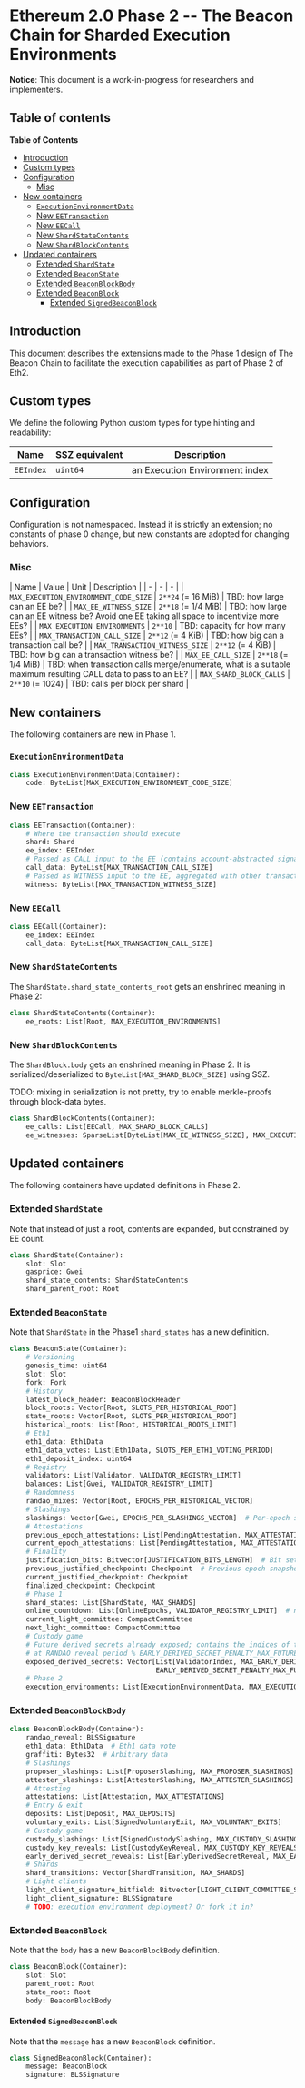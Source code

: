 # Ethereum 2.0 Phase 2 -- The Beacon Chain for Sharded Execution Environments

**Notice**: This document is a work-in-progress for researchers and implementers.

## Table of contents

<!-- START doctoc generated TOC please keep comment here to allow auto update -->
<!-- DON'T EDIT THIS SECTION, INSTEAD RE-RUN doctoc TO UPDATE -->
**Table of Contents**

- [Introduction](#introduction)
- [Custom types](#custom-types)
- [Configuration](#configuration)
  - [Misc](#misc)
- [New containers](#new-containers)
  - [`ExecutionEnvironmentData`](#executionenvironmentdata)
  - [New `EETransaction`](#new-eetransaction)
  - [New `EECall`](#new-eecall)
  - [New `ShardStateContents`](#new-shardstatecontents)
  - [New `ShardBlockContents`](#new-shardblockcontents)
- [Updated containers](#updated-containers)
  - [Extended `ShardState`](#extended-shardstate)
  - [Extended `BeaconState`](#extended-beaconstate)
  - [Extended `BeaconBlockBody`](#extended-beaconblockbody)
  - [Extended `BeaconBlock`](#extended-beaconblock)
    - [Extended `SignedBeaconBlock`](#extended-signedbeaconblock)

<!-- END doctoc generated TOC please keep comment here to allow auto update -->

## Introduction

This document describes the extensions made to the Phase 1 design of The Beacon Chain
 to facilitate the execution capabilities as part of Phase 2 of Eth2.

## Custom types

We define the following Python custom types for type hinting and readability:

| Name | SSZ equivalent | Description |
| - | - | - |
| `EEIndex` | `uint64` | an Execution Environment index |

## Configuration

Configuration is not namespaced. Instead it is strictly an extension;
 no constants of phase 0 change, but new constants are adopted for changing behaviors.

### Misc

| Name | Value | Unit | Description | 
| - | - | - |
| `MAX_EXECUTION_ENVIRONMENT_CODE_SIZE` | `2**24` (= 16 MiB) | TBD: how large can an EE be? |
| `MAX_EE_WITNESS_SIZE` | `2**18` (= 1/4 MiB) | TBD: how large can an EE witness be? Avoid one EE taking all space to incentivize more EEs? |
| `MAX_EXECUTION_ENVIRONMENTS` | `2**10` | TBD: capacity for how many EEs? |
| `MAX_TRANSACTION_CALL_SIZE` | `2**12` (= 4 KiB) | TBD: how big can a transaction call be? |
| `MAX_TRANSACTION_WITNESS_SIZE` | `2**12` (= 4 KiB) | TBD: how big can a transaction witness be? |
| `MAX_EE_CALL_SIZE` | `2**18` (= 1/4 MiB) | TBD: when transaction calls merge/enumerate, what is a suitable maximum resulting CALL data to pass to an EE? |
| `MAX_SHARD_BLOCK_CALLS` | `2**10` (= 1024) | TBD: calls per block per shard |

## New containers

The following containers are new in Phase 1.

### `ExecutionEnvironmentData`

```python
class ExecutionEnvironmentData(Container):
    code: ByteList[MAX_EXECUTION_ENVIRONMENT_CODE_SIZE]
```

### New `EETransaction`

```python
class EETransaction(Container):
    # Where the transaction should execute
    shard: Shard
    ee_index: EEIndex
    # Passed as CALL input to the EE (contains account-abstracted signature and fee payment)
    call_data: ByteList[MAX_TRANSACTION_CALL_SIZE]
    # Passed as WITNESS input to the EE, aggregated with other transactions before execution
    witness: ByteList[MAX_TRANSACTION_WITNESS_SIZE]
```

### New `EECall`

```python
class EECall(Container):
    ee_index: EEIndex
    call_data: ByteList[MAX_TRANSACTION_CALL_SIZE]
```

### New `ShardStateContents`

The `ShardState.shard_state_contents_root` gets an enshrined meaning in Phase 2:

```python
class ShardStateContents(Container):
    ee_roots: List[Root, MAX_EXECUTION_ENVIRONMENTS]
```

### New `ShardBlockContents`

The `ShardBlock.body` gets an enshrined meaning in Phase 2. It is serialized/deserialized to `ByteList[MAX_SHARD_BLOCK_SIZE]` using SSZ.

TODO: mixing in serialization is not pretty, try to enable merkle-proofs through block-data bytes.

```python
class ShardBlockContents(Container):
    ee_calls: List[EECall, MAX_SHARD_BLOCK_CALLS]
    ee_witnesses: SparseList[ByteList[MAX_EE_WITNESS_SIZE], MAX_EXECUTION_ENVIRONMENTS]
```

## Updated containers

The following containers have updated definitions in Phase 2.

### Extended `ShardState`

Note that instead of just a root, contents are expanded, but constrained by EE count. 
```python
class ShardState(Container):
    slot: Slot
    gasprice: Gwei
    shard_state_contents: ShardStateContents
    shard_parent_root: Root
```

### Extended `BeaconState`

Note that `ShardState` in the Phase1 `shard_states` has a new definition.

```python
class BeaconState(Container):
    # Versioning
    genesis_time: uint64
    slot: Slot
    fork: Fork
    # History
    latest_block_header: BeaconBlockHeader
    block_roots: Vector[Root, SLOTS_PER_HISTORICAL_ROOT]
    state_roots: Vector[Root, SLOTS_PER_HISTORICAL_ROOT]
    historical_roots: List[Root, HISTORICAL_ROOTS_LIMIT]
    # Eth1
    eth1_data: Eth1Data
    eth1_data_votes: List[Eth1Data, SLOTS_PER_ETH1_VOTING_PERIOD]
    eth1_deposit_index: uint64
    # Registry
    validators: List[Validator, VALIDATOR_REGISTRY_LIMIT]
    balances: List[Gwei, VALIDATOR_REGISTRY_LIMIT]
    # Randomness
    randao_mixes: Vector[Root, EPOCHS_PER_HISTORICAL_VECTOR]
    # Slashings
    slashings: Vector[Gwei, EPOCHS_PER_SLASHINGS_VECTOR]  # Per-epoch sums of slashed effective balances
    # Attestations
    previous_epoch_attestations: List[PendingAttestation, MAX_ATTESTATIONS * SLOTS_PER_EPOCH]
    current_epoch_attestations: List[PendingAttestation, MAX_ATTESTATIONS * SLOTS_PER_EPOCH]
    # Finality
    justification_bits: Bitvector[JUSTIFICATION_BITS_LENGTH]  # Bit set for every recent justified epoch
    previous_justified_checkpoint: Checkpoint  # Previous epoch snapshot
    current_justified_checkpoint: Checkpoint
    finalized_checkpoint: Checkpoint
    # Phase 1
    shard_states: List[ShardState, MAX_SHARDS]
    online_countdown: List[OnlineEpochs, VALIDATOR_REGISTRY_LIMIT]  # not a raw byte array, considered its large size.
    current_light_committee: CompactCommittee
    next_light_committee: CompactCommittee
    # Custody game
    # Future derived secrets already exposed; contains the indices of the exposed validator
    # at RANDAO reveal period % EARLY_DERIVED_SECRET_PENALTY_MAX_FUTURE_EPOCHS
    exposed_derived_secrets: Vector[List[ValidatorIndex, MAX_EARLY_DERIVED_SECRET_REVEALS * SLOTS_PER_EPOCH],
                                    EARLY_DERIVED_SECRET_PENALTY_MAX_FUTURE_EPOCHS]
    # Phase 2
    execution_environments: List[ExecutionEnvironmentData, MAX_EXECUTION_ENVIRONMENTS]
```

### Extended `BeaconBlockBody`

```python
class BeaconBlockBody(Container):
    randao_reveal: BLSSignature
    eth1_data: Eth1Data  # Eth1 data vote
    graffiti: Bytes32  # Arbitrary data
    # Slashings
    proposer_slashings: List[ProposerSlashing, MAX_PROPOSER_SLASHINGS]
    attester_slashings: List[AttesterSlashing, MAX_ATTESTER_SLASHINGS]
    # Attesting
    attestations: List[Attestation, MAX_ATTESTATIONS]
    # Entry & exit
    deposits: List[Deposit, MAX_DEPOSITS]
    voluntary_exits: List[SignedVoluntaryExit, MAX_VOLUNTARY_EXITS]
    # Custody game
    custody_slashings: List[SignedCustodySlashing, MAX_CUSTODY_SLASHINGS]
    custody_key_reveals: List[CustodyKeyReveal, MAX_CUSTODY_KEY_REVEALS]
    early_derived_secret_reveals: List[EarlyDerivedSecretReveal, MAX_EARLY_DERIVED_SECRET_REVEALS]
    # Shards
    shard_transitions: Vector[ShardTransition, MAX_SHARDS]
    # Light clients
    light_client_signature_bitfield: Bitvector[LIGHT_CLIENT_COMMITTEE_SIZE]
    light_client_signature: BLSSignature
    # TODO: execution environment deployment? Or fork it in?
```

### Extended `BeaconBlock`

Note that the `body` has a new `BeaconBlockBody` definition.

```python
class BeaconBlock(Container):
    slot: Slot
    parent_root: Root
    state_root: Root
    body: BeaconBlockBody
```

#### Extended `SignedBeaconBlock`

Note that the `message` has a new `BeaconBlock` definition.

```python
class SignedBeaconBlock(Container):
    message: BeaconBlock
    signature: BLSSignature
```
